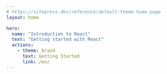 ```yaml
---
# https://vitepress.dev/reference/default-theme-home-page
layout: home

hero:
  name: "Introduction to React"
  text: "Getting started with React"
  actions:
    - theme: brand
      text: Getting Started
      link: /en/
---
```



